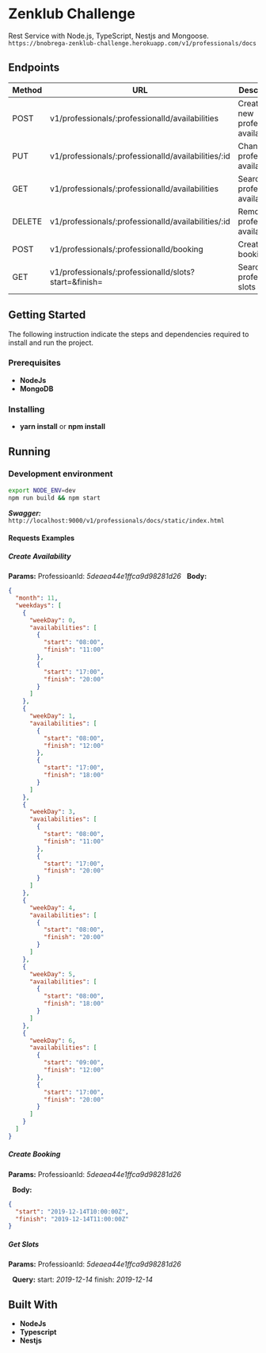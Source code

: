# Zenklub Challenge
Rest Service with Node.js, TypeScript, Nestjs and Mongoose.
`https://bnobrega-zenklub-challenge.herokuapp.com/v1/professionals/docs`

## Endpoints
| Method | URL                                                           | Description                                 |
| ------ | --------------------------------------------------------------| ------------------------------------------- |
| POST   | v1/professionals/:professionalId/availabilities               | Creates new professional availability       |
| PUT    | v1/professionals/:professionalId/availabilities/:id           | Change professional availability            |
| GET    | v1/professionals/:professionalId/availabilities               | Search professional availability            |
| DELETE | v1/professionals/:professionalId/availabilities/:id           | Remove professional availability            |
| POST   | v1/professionals/:professionalId/booking                      | Creates booking                             |
| GET    | v1/professionals/:professionalId/slots?start=&finish=         | Search professional slots                   |

## Getting Started

The following instruction indicate the steps and dependencies required to install and run the project.

### Prerequisites

- **NodeJs**
- **MongoDB**

### Installing

- **yarn install** or **npm install**

## Running

### Development environment

```bash
export NODE_ENV=dev
npm run build && npm start
```

***Swagger:*** `http://localhost:9000/v1/professionals/docs/static/index.html`

#### Requests Examples
##### Create Availability

**Params:**
ProfessioanId: *5deaea44e1ffca9d98281d26*
&nbsp;
**Body:**

```json
{
  "month": 11,
  "weekdays": [
    {
      "weekDay": 0,
      "availabilities": [
        {
          "start": "08:00",
          "finish": "11:00"
        },
        {
          "start": "17:00",
          "finish": "20:00"
        }
      ]
    },
    {
      "weekDay": 1,
      "availabilities": [
        {
          "start": "08:00",
          "finish": "12:00"
        },
        {
          "start": "17:00",
          "finish": "18:00"
        }
      ]
    },
    {
      "weekDay": 3,
      "availabilities": [
        {
          "start": "08:00",
          "finish": "11:00"
        },
        {
          "start": "17:00",
          "finish": "20:00"
        }
      ]
    },
    {
      "weekDay": 4,
      "availabilities": [
        {
          "start": "08:00",
          "finish": "20:00"
        }
      ]
    },
    {
      "weekDay": 5,
      "availabilities": [
        {
          "start": "08:00",
          "finish": "18:00"
        }
      ]
    },
    {
      "weekDay": 6,
      "availabilities": [
        {
          "start": "09:00",
          "finish": "12:00"
        },
        {
          "start": "17:00",
          "finish": "20:00"
        }
      ]
    }
  ]
}
```

##### Create Booking

**Params:**
ProfessioanId: *5deaea44e1ffca9d98281d26*

&nbsp;
**Body:**

```json
{
  "start": "2019-12-14T10:00:00Z",
  "finish": "2019-12-14T11:00:00Z"
}
```

##### Get Slots

**Params:**
ProfessioanId: *5deaea44e1ffca9d98281d26*

&nbsp;
**Query:**
start: *2019-12-14*
finish: *2019-12-14*

## Built With

- **NodeJs**
- **Typescript**
- **Nestjs**
